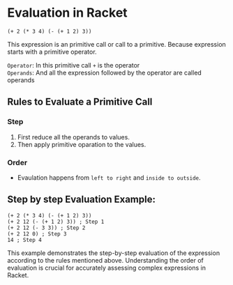 # Evaluation in Racket

```racket
(+ 2 (* 3 4) (- (+ 1 2) 3))
```

This expression is an primitive call or call to a primitive. Because expression starts with a primitive operator.

`Operator`: In this primitive call `+` is the operator <br>
`Operands`: And all the expression followed by the operator are called operands

## Rules to Evaluate a Primitive Call

### Step

1. First reduce all the operands to values.
2. Then apply primitive oparation to the values.

### Order

- Evaulation happens from `left to right` and `inside to outside`.

## Step by step Evaluation Example:

```racket
(+ 2 (* 3 4) (- (+ 1 2) 3))
(+ 2 12 (- (+ 1 2) 3)) ; Step 1
(+ 2 12 (- 3 3)) ; Step 2
(+ 2 12 0) ; Step 3
14 ; Step 4
```

This example demonstrates the step-by-step evaluation of the expression according to the rules mentioned above. Understanding the order of evaluation is crucial for accurately assessing complex expressions in Racket.
